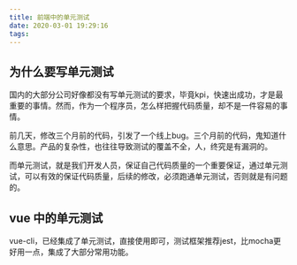 ```yaml
---
title: 前端中的单元测试
date: 2020-03-01 19:29:16
tags:
---
```








## 为什么要写单元测试

国内的大部分公司好像都没有写单元测试的要求，毕竟kpi，快速出成功，才是最重要的事情。然而，作为一个程序员，怎么样把握代码质量，却不是一件容易的事情。

前几天，修改三个月前的代码，引发了一个线上bug。三个月前的代码，鬼知道什么意思。产品的复杂性，也往往导致测试的覆盖不全，人，终究是有漏洞的。

而单元测试，就是我们开发人员，保证自己代码质量的一个重要保证，通过单元测试，可以有效的保证代码质量，后续的修改，必须跑通单元测试，否则就是有问题的。

## vue 中的单元测试

vue-cli，已经集成了单元测试，直接使用即可，测试框架推荐jest，比mocha更好用一点，集成了大部分常用功能。




